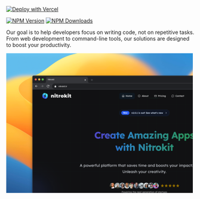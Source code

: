 [![Deploy with Vercel](https://vercel.com/button)](https://vercel.com/new/clone?repository-url=http%3A%2F%2Fgithub.com%2Fnitrokit%2Fnitrokit-nextjs&env=AUTH_SECRET,DATABASE_URL,GOOGLE_SITE_VERIFICATION,GOOGLE_ANALYTICS,YANDEX_VERIFICATION,EMAIL_PROVIDER,RESEND_API_KEY,RESEND_AUDIENCE_ID,RESEND_FROM_EMAIL,UPSTASH_REDIS_REST_URL&project-name=nitrokit&repository-name=nitrokit-nextjs&demo-title=Nitrokit&demo-description=%F0%9F%9A%80%20A%20modern%20and%20production-ready%20Next.js%20boilerplate.%20It%20provides%20a%20quick%20start%20with%20TypeScript%2C%20i18n%20support%2C%20and%20automated%20tooling.&demo-url=https%3A%2F%2Fpreview.nitrokit.tr&demo-image=https%3A%2F%2Fraw.githubusercontent.com%2Fnitrokit%2Fnitrokit-nextjs%2Frefs%2Fheads%2Fmain%2Fpublic%2Fscreenshots%2Fscreenshot-1.png) 

[![NPM Version](https://img.shields.io/npm/v/nitrokit-cli?logo=npm&label=nitrokit-cli)](https://www.npmjs.com/package/nitrokit-cli) [![NPM Downloads](https://img.shields.io/npm/d18m/nitrokit-cli?logo=npm&label=nitrokit-cli)](https://www.npmjs.com/package/nitrokit-cli)

Our goal is to help developers focus on writing code, not on repetitive tasks. From web development to command-line tools, our solutions are designed to boost your productivity.

<img src="https://raw.githubusercontent.com/nitrokit/.github/refs/heads/main/profile/69shots_so.png" width="500" alt="Nitrokit" />
